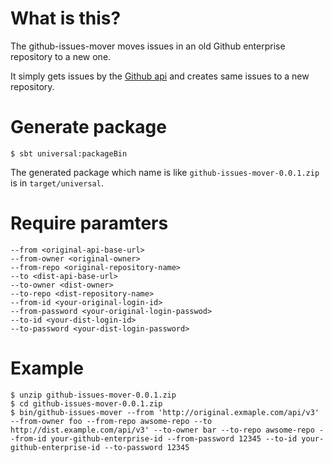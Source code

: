 # What is this?

The github-issues-mover moves issues in an old Github enterprise repository to a new one.

It simply gets issues by the [Github api](https://developer.github.com/v3/issues/) and creates same issues to a new repository.


# Generate package

```
$ sbt universal:packageBin
```

The generated package which name is like `github-issues-mover-0.0.1.zip` is in `target/universal`.


# Require paramters

```
--from <original-api-base-url>
--from-owner <original-owner>
--from-repo <original-repository-name>
--to <dist-api-base-url>
--to-owner <dist-owner>
--to-repo <dist-repository-name>
--from-id <your-original-login-id>
--from-password <your-original-login-passwod>
--to-id <your-dist-login-id>
--to-password <your-dist-login-password>
```


# Example

```
$ unzip github-issues-mover-0.0.1.zip
$ cd github-issues-mover-0.0.1.zip
$ bin/github-issues-mover --from 'http://original.exmaple.com/api/v3' --from-owner foo --from-repo awsome-repo --to http://dist.example.com/api/v3' --to-owner bar --to-repo awsome-repo --from-id your-github-enterprise-id --from-password 12345 --to-id your-github-enterprise-id --to-password 12345
```

